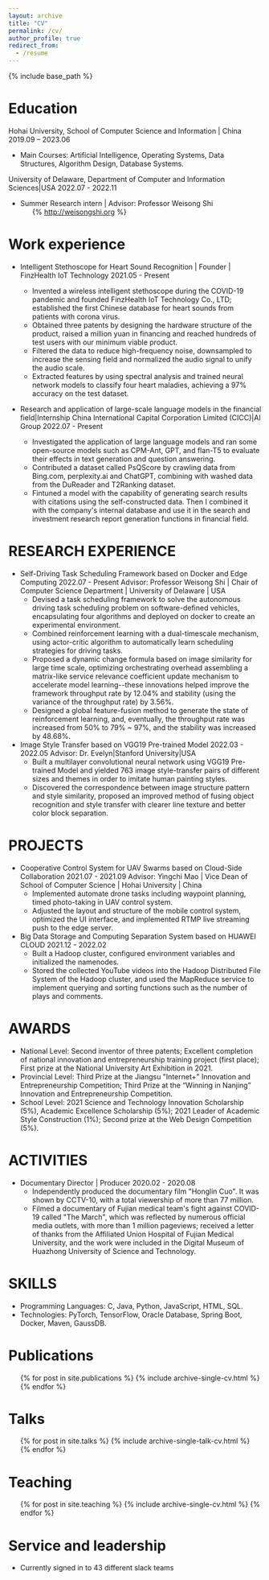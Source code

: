 ```yaml
---
layout: archive
title: "CV"
permalink: /cv/
author_profile: true
redirect_from:
  - /resume
---
```


{% include base_path %}

Education
======
Hohai University, School of Computer Science and Information | China 2019.09 – 2023.06
* Main Courses: Artificial Intelligence, Operating Systems, Data Structures, Algorithm Design, Database Systems.

University of Delaware, Department of Computer and Information Sciences|USA 2022.07 - 2022.11
* Summer Research intern | Advisor: Professor Weisong Shi <ul>{% http://weisongshi.org %}</ul>

Work experience
======
* Intelligent Stethoscope for Heart Sound Recognition | Founder | FinzHealth IoT Technology 2021.05 - Present
  * Invented a wireless intelligent stethoscope during the COVID-19 pandemic and founded FinzHealth IoT Technology Co., LTD; established the first Chinese database for heart sounds from patients with corona virus.
  * Obtained three patents by designing the hardware structure of the product, raised a million yuan in financing and reached hundreds of test users with our minimum viable product.
  * Filtered the data to reduce high-frequency noise, downsampled to increase the sensing field and normalized the audio signal to unify the audio scale.
  * Extracted features by using spectral analysis and trained neural network models to classify four heart maladies, achieving a 97% accuracy on the test dataset.

* Research and application of large-scale language models in the financial field|Internship
  China International Capital Corporation Limited (CICC)|AI Group 2022.07 - Present
  * Investigated the application of large language models and ran some open-source models such as CPM-Ant, GPT, and flan-T5 to evaluate their effects in text generation and question answering.
  * Contributed a dataset called PsQScore by crawling data from Bing.com, perplexity.ai and ChatGPT, combining with washed data from the DuReader and T2Ranking dataset.
  * Fintuned a model with the capability of generating search results with citations using the self-constructed data. Then I combined it with the company's internal database and use it in the search and investment research report generation functions in financial field.

  
RESEARCH EXPERIENCE
======
* Self-Driving Task Scheduling Framework based on Docker and Edge Computing 2022.07 - Present
  Advisor: Professor Weisong Shi | Chair of Computer Science Department | University of Delaware | USA
  * Devised a task scheduling framework to solve the autonomous driving task scheduling problem on software-defined vehicles, encapsulating four algorithms and deployed on docker to create an experimental environment.
  * Combined reinforcement learning with a dual-timescale mechanism, using actor-critic algorithm to automatically learn scheduling strategies for driving tasks.
  * Proposed a dynamic change formula based on image similarity for large time scale, optimizing orchestrating overhead assembling a matrix-like service relevance coefficient update mechanism to accelerate model learning--these innovations helped improve the framework throughput rate by 12.04% and stability (using the variance of the throughput rate) by 3.56%.
  * Designed a global feature-fusion method to generate the state of reinforcement learning, and, eventually, the throughput rate was increased from 50% to 79% ~ 97%, and the stability was increased by 48.68%.
* Image Style Transfer based on VGG19 Pre-trained Model 2022.03 - 2022.05
  Advisor: Dr. Evelyn|Stanford University|USA
  * Built a multilayer convolutional neural network using VGG19 Pre-trained Model and yielded 763 image style-transfer pairs of different sizes and themes in order to imitate human painting styles.
  * Discovered the correspondence between image structure pattern and style similarity, proposed an improved method of fusing object recognition and style transfer with clearer line texture and better color block separation.
  
PROJECTS
======
* Cooperative Control System for UAV Swarms based on Cloud-Side Collaboration 2021.07 - 2021.09
  Advisor: Yingchi Mao | Vice Dean of School of Computer Science | Hohai University | China
  * Implemented automate drone tasks including waypoint planning, timed photo-taking in UAV control system.
  * Adjusted the layout and structure of the mobile control system, optimized the UI interface, and implemented RTMP live streaming push to the edge server.
* Big Data Storage and Computing Separation System based on HUAWEI CLOUD 2021.12 - 2022.02
  * Built a Hadoop cluster, configured environment variables and initialized the namenodes.
  * Stored the collected YouTube videos into the Hadoop Distributed File System of the Hadoop cluster, and used the MapReduce service to implement querying and sorting functions such as the number of plays and comments.

AWARDS
======
* National Level: Second inventor of three patents; Excellent completion of national innovation and entrepreneurship training project (first place); First prize at the National University Art Exhibition in 2021.
* Provincial Level: Third Prize at the Jiangsu "Internet+" Innovation and Entrepreneurship Competition; Third Prize at the “Winning in Nanjing” Innovation and Entrepreneurship Competition.
* School Level: 2021 Science and Technology Innovation Scholarship (5%), Academic Excellence Scholarship (5%); 2021 Leader of Academic Style Construction (1%); Second prize at the Web Design Competition (5%).


ACTIVITIES
======
* Documentary Director | Producer 2020.02 - 2020.08
  * Independently produced the documentary film "Honglin Cuo". It was shown by CCTV-10, with a total viewership of more than 77 million.
  * Filmed a documentary of Fujian medical team's fight against COVID-19 called "The March", which was reflected by numerous official media outlets, with more than 1 million pageviews; received a letter of thanks from the Affiliated Union Hospital of Fujian Medical University, and the work were included in the Digital Museum of Huazhong University of Science and Technology.

SKILLS
======
* Programming Languages: C, Java, Python, JavaScript, HTML, SQL.
* Technologies: PyTorch, TensorFlow, Oracle Database, Spring Boot, Docker, Maven, GaussDB.

Publications
======
  <ul>{% for post in site.publications %}
    {% include archive-single-cv.html %}
  {% endfor %}</ul>
  
Talks
======
  <ul>{% for post in site.talks %}
    {% include archive-single-talk-cv.html %}
  {% endfor %}</ul>
  
Teaching
======
  <ul>{% for post in site.teaching %}
    {% include archive-single-cv.html %}
  {% endfor %}</ul>
  
Service and leadership
======
* Currently signed in to 43 different slack teams
